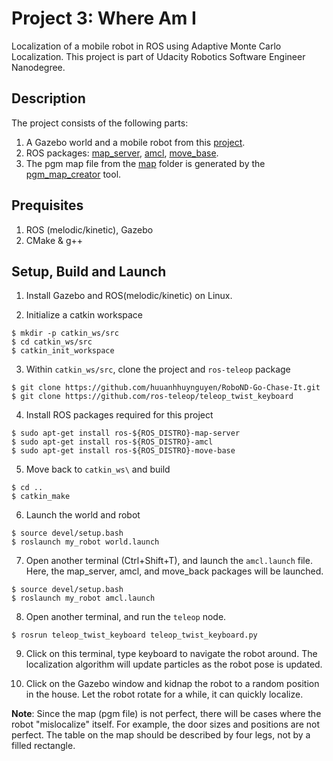 # Project 3: Where Am I

Localization of a mobile robot in ROS using Adaptive Monte Carlo Localization.
This project is part of Udacity Robotics Software Engineer Nanodegree.

## Description
The project consists of the following parts:
1. A Gazebo world and a mobile robot from this [project](https://github.com/huuanhhuynguyen/RoboND-Go-Chase-It).
2. ROS packages: [map_server](http://wiki.ros.org/map_server), [amcl](http://wiki.ros.org/amcl), 
[move_base](http://wiki.ros.org/move_base).
3. The pgm map file from the [map](./my_robot/maps) folder is generated by the 
[pgm_map_creator](https://github.com/hyfan1116/pgm_map_creator) tool.

## Prequisites
1. ROS (melodic/kinetic), Gazebo
2. CMake & g++

## Setup, Build and Launch
1. Install Gazebo and ROS(melodic/kinetic) on Linux.

2. Initialize a catkin workspace
```
$ mkdir -p catkin_ws/src
$ cd catkin_ws/src
$ catkin_init_workspace
```

3. Within `catkin_ws/src`, clone the project and `ros-teleop` package
```
$ git clone https://github.com/huuanhhuynguyen/RoboND-Go-Chase-It.git
$ git clone https://github.com/ros-teleop/teleop_twist_keyboard
```

4. Install ROS packages required for this project
```
$ sudo apt-get install ros-${ROS_DISTRO}-map-server
$ sudo apt-get install ros-${ROS_DISTRO}-amcl
$ sudo apt-get install ros-${ROS_DISTRO}-move-base
```

5. Move back to `catkin_ws\` and build
```
$ cd ..
$ catkin_make
```

6. Launch the world and robot
```
$ source devel/setup.bash
$ roslaunch my_robot world.launch
```

7. Open another terminal (Ctrl+Shift+T), and launch the `amcl.launch` file. Here,
the map_server, amcl, and move_back packages will be launched.
```
$ source devel/setup.bash
$ roslaunch my_robot amcl.launch
```

8. Open another terminal, and run the `teleop` node.
```
$ rosrun teleop_twist_keyboard teleop_twist_keyboard.py
```

9. Click on this terminal, type keyboard to navigate the robot around. The 
localization algorithm will update particles as the robot pose is updated.

10. Click on the Gazebo window and kidnap the robot to a random position in the
house. Let the robot rotate for a while, it can quickly localize.

**Note**: Since the map (pgm file) is not perfect, there will be cases where the robot 
"mislocalize" itself. For example, the door sizes and positions are not perfect.
The table on the map should be described by four legs, not by a filled rectangle.


